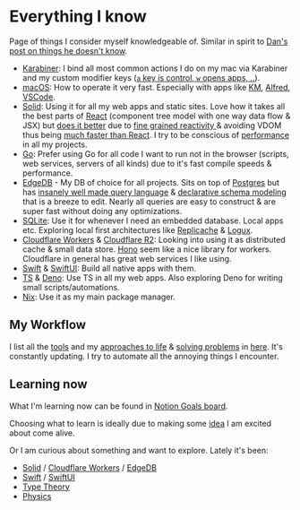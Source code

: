 # Everything I know

Page of things I consider myself knowledgeable of. Similar in spirit to [Dan's post on things he doesn't know](https://overreacted.io/things-i-dont-know-as-of-2018/).

- [Karabiner](../macOS/apps/karabiner/karabiner.md): I bind all most common actions I do on my mac via Karabiner and my custom modifier keys ([`a` key is control, `w` opens apps, ..](../macOS/apps/karabiner/karabiner.md#my-personal-karabiner-setup)).
- [macOS](../macOS/macOS.md): How to operate it very fast. Especially with apps like [KM](../macOS/apps/keyboard-maestro/keyboard-maestro.md), [Alfred](../macOS/apps/alfred/alfred.md), [VSCode](../text-editors/vs-code/vs-code.md).
- [Solid](../programming-languages/javascript/js-libraries/solid.md): Using it for all my web apps and static sites. Love how it takes all the best parts of [React](../programming-languages/javascript/js-libraries/react/react.md) (component tree model with one way data flow & JSX) but [does it better](https://www.youtube.com/watch?v=UhGV8yYnvQE) due to [fine grained reactivity ](https://dev.to/ryansolid/a-hands-on-introduction-to-fine-grained-reactivity-3ndf) & avoiding VDOM thus being [much faster than React](https://twitter.com/nikitavoloboev/status/1528479450828087299). I try to be conscious of [performance](../web/web-performance.md) in all my projects.
- [Go](../programming-languages/go/go.md): Prefer using Go for all code I want to run not in the browser (scripts, web services, servers of all kinds) due to it's fast compile speeds & performance.
- [EdgeDB](../databases/edgedb.md) - My DB of choice for all projects. Sits on top of [Postgres](../databases/postgresql.md) but has [insanely well made query language](https://www.edgedb.com/docs/edgeql/index) & [declarative schema modeling](https://www.edgedb.com/docs/datamodel/index) that is a breeze to edit. Nearly all queries are easy to construct & are super fast without doing any optimizations.
- [SQLite](../databases/sqlite.md): Use it for whenever I need an embedded database. Local apps etc. Exploring local first architectures like [Replicache](https://replicache.dev/) & [Logux](https://logux.io/).
- [Cloudflare Workers](../cloud-computing/serverless-computing/cloudflare-workers.md) & [Cloudflare R2](https://developers.cloudflare.com/r2/): Looking into using it as distributed cache & small data store. [Hono](https://github.com/honojs/hono) seem like a nice library for workers. Cloudflare in general has great web services I like using.
- [Swift](../programming-languages/swift/swift.md) & [SwiftUI](../programming-languages/swift/swift-libraries/swiftui.md): Build all native apps with them.
- [TS](../programming-languages/typescript/typescript.md) & [Deno](../web/deno.md): Use TS in all my web apps. Also exploring Deno for writing small scripts/automations.
- [Nix](../package-managers/nix/nix.md): Use it as my main package manager.

## My Workflow

I list all the [tools](../tools/tools.md) and my [approaches to life](../focusing/rules.md) & [solving problems](../research/solving-problems.md) in [here](my-workflow.md). It's constantly updating. I try to automate all the annoying things I encounter.

## Learning now

What I'm learning now can be found in [Notion Goals board](https://www.notion.so/e462537d8f3d40c095ea67091ca91f45?v=1006717e984a4243b198bcad5bf05198).

Choosing what to learn is ideally due to making some [idea](ideas/ideas.md) I am excited about come alive.

Or I am curious about something and want to explore. Lately it's been:

- [Solid](../programming-languages/javascript/js-libraries/solid.md) / [Cloudflare Workers](../cloud-computing/serverless-computing/cloudflare-workers.md) / [EdgeDB](../databases/edgedb.md)
- [Swift](../programming-languages/swift/swift.md) / [SwiftUI](../programming-languages/swift/swift-libraries/swiftui.md)
- [Type Theory](../math/type-theory/type-theory.md)
- [Physics](../physics/physics.md)

